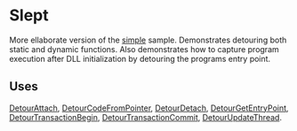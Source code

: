 Slept
=====

More ellaborate version of the [simple](SampleSimple.md) sample.
Demonstrates detouring both static and dynamic functions. Also
demonstrates how to capture program execution after DLL initialization
by detouring the programs entry point.

Uses
----

[DetourAttach](DetourAttach.md),
[DetourCodeFromPointer](DetourCodeFromPointer.md),
[DetourDetach](DetourDetach.md),
[DetourGetEntryPoint](DetourGetEntryPoint.md),
[DetourTransactionBegin](DetourTransactionBegin.md),
[DetourTransactionCommit](DetourTransactionCommit.md),
[DetourUpdateThread](DetourUpdateThread.md).
